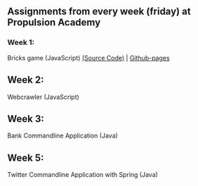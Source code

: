 ## Assignments from every week (friday) at Propulsion Academy

### Week 1:

Bricks game (JavaScript) [(Source Code)](https://github.com/lukaslebo/lukaslebo.github.io/tree/master/Bricks) | [Github-pages](https://lukaslebo.github.io/Bricks/)

## Week 2:

Webcrawler (JavaScript)

## Week 3:

Bank Commandline Application (Java)

## Week 5:

Twitter Commandline Application with Spring (Java)
